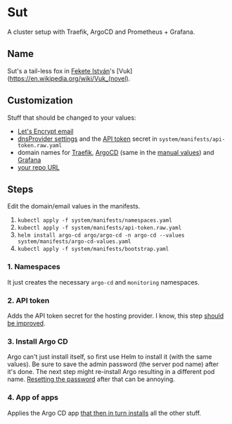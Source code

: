 # Sut

A cluster setup with Traefik, ArgoCD and Prometheus + Grafana.

## Name

Sut's a tail-less fox in [Fekete István](https://en.wikipedia.org/wiki/Istv%C3%A1n_Fekete)'s [Vuk](https://en.wikipedia.org/wiki/Vuk_(novel).

## Customization

Stuff that should be changed to your values:

* [Let's Encrypt email](https://github.com/valerauko/sut/blob/28f8a21e7c486a3327328c17dd1384777c510c9a/apps/10-traefik.yaml#L27)
* [dnsProvider settings](https://github.com/valerauko/sut/blob/28f8a21e7c486a3327328c17dd1384777c510c9a/apps/10-traefik.yaml#L37-L38) and the [API token](https://go-acme.github.io/lego/dns/) secret in `system/manifests/api-token.raw.yaml`
* domain names for [Traefik](https://github.com/valerauko/sut/blob/28f8a21e7c486a3327328c17dd1384777c510c9a/apps/10-traefik.yaml#L32-L35), [ArgoCD](https://github.com/valerauko/sut/blob/28f8a21e7c486a3327328c17dd1384777c510c9a/apps/20-argo-cd.yaml#L39-L45) (same in the [manual values](https://github.com/valerauko/sut/blob/28f8a21e7c486a3327328c17dd1384777c510c9a/system/manifests/argo-cd-values.yaml#L22-L28)) and [Grafana](https://github.com/valerauko/sut/blob/28f8a21e7c486a3327328c17dd1384777c510c9a/apps/31-grafana.yaml#L23-L27)
* [your repo URL](https://github.com/valerauko/sut/blob/28f8a21e7c486a3327328c17dd1384777c510c9a/system/manifests/bootstrap.yaml#L11)

## Steps

Edit the domain/email values in the manifests.

1. `kubectl apply -f system/manifests/namespaces.yaml`
2. `kubectl apply -f system/manifests/api-token.raw.yaml`
3. `helm install argo-cd argo/argo-cd -n argo-cd --values system/manifests/argo-cd-values.yaml`
4. `kubectl apply -f system/manifests/bootstrap.yaml`

### 1. Namespaces

It just creates the necessary `argo-cd` and `monitoring` namespaces.

### 2. API token

Adds the API token secret for the hosting provider. I know, this step [should be improved](https://github.com/valerauko/sut/issues/3).

### 3. Install Argo CD

Argo can't just install itself, so first use Helm to install it (with the same values). Be sure to save the admin password (the server pod name) after it's done. The next step might re-install Argo resulting in a different pod name. [Resetting the password](https://argoproj.github.io/argo-cd/faq/#i-forgot-the-admin-password-how-do-i-reset-it) after that can be annoying.

### 4. App of apps

Applies the Argo CD app [that then in turn installs](https://argoproj.github.io/argo-cd/operator-manual/cluster-bootstrapping/) all the other stuff.
